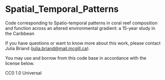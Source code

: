 # Spatial_Temporal_Patterns

Code corresponding to Spatio-temporal patterns in coral reef composition and function across an altered environmental gradient: a 15-year study in the Caribbean

If you have questions or want to know more about this work, please contact Julia Briand (julia.briand@mail.mcgill.ca).

You may use and borrow from this code base in accordance with the license below.

CC0 1.0 Universal
